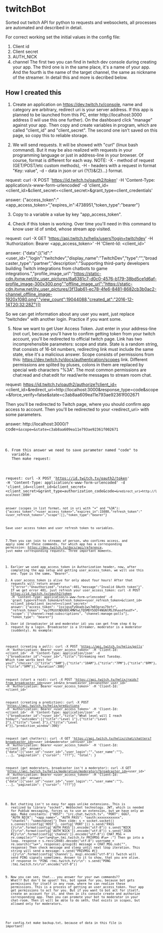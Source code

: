 # twitchBot
Sorted out twitch API for python to requests and websockets, all processes are automated and described in detail.

For correct working set the initial values in the config file:
1. Client id
2. Client secret
3. AUTH_NICK
4. channel
The first two you can find in twitch dev console during creating your app. The third one is in the same place, it's a name of your app. And the fourth is the name of the target channel, the same as nickname of the streamer. In detail this and more is decribed below.

## How I created this

1. Create an application on https://dev.twitch.tv/console, name and category are arbitrary, redirect uri is your server address. If this app is planned to be launched from this PC, enter http://localhost:3000 address (I wiil use this one further). On the dashboard click "manage" against your app. Then copy and create variables in program, which are called "client_id" and "client_secret". The second one isn't saved on this page, so copy this to reliable storage.

2. We will send requests. It will be showed with "curl" (linux bash command). But it may be also realized with requests in your programming language or just in address-line in your browser. Of course, format is different for each way. NOTE: -X - method of request (GET/POST/etc custom methods), -H - headers with a request in format "Key: value", -d - data in json or uri (?{1}&{2}...) format.

request:
curl -X POST 'https://id.twitch.tv/oauth2/token' -H 'Content-Type: application/x-www-form-urlencoded' -d 'client_id=<client_id>&client_secret=<client_secret>&grant_type=client_credentials'

answer:
{"access_token":"<app_access_token>","expires_in":4738951,"token_type":"bearer"}

3. Copy to a variable a value by key "app_access_token".

4. Check if this token is working. Over time you'll need in this command to know user id of smbd, whose stream app visited.

request:
curl -X GET 'https://api.twitch.tv/helix/users?login=twitchdev' -H 'Authorization: Bearer <app_access_token>' -H 'Client-Id: <client_id>'

answer:
{"data":[{"id":"<user_id>","login":"twitchdev","display_name":"TwitchDev","type":"","broadcaster_type":"partner","description":"Supporting third-party developers building Twitch integrations from chatbots to game integrations.","profile_image_url":"https://static-cdn.jtvnw.net/jtv_user_pictures/8a6381c7-d0c0-4576-b179-38bd5ce1d6af-profile_image-300x300.png","offline_image_url":"https://static-cdn.jtvnw.net/jtv_user_pictures/3f13ab61-ec78-4fe6-8481-8682cb3b0ac2-channel_offline_image-1920x1080.png","view_count":19044088,"created_at":"2016-12-14T20:32:28Z"}]}

So we can get information about any user you want, just replace "twitchdev" with another login. Practice if you want some.

5. Now we want to get User Access Token. Just enter in your address-line (not curl, because you'll have to confirm getting token from your twitch account, you'll be redirected to official twitch page. Link has two incomprehensible parameters: scope and state. State is a random string, that consists of 16-bit numbers, redirecting link must include the same state, else it's a malicious answer. Scope consists of permissions from this: https://dev.twitch.tv/docs/authentication/scopes link. Different permissions are splited by pluses, colons in them are replaced by special web characters "%3A". The most common permissions are chat:read and chat:edit for read/write messages to stream room chat.

request:
https://id.twitch.tv/oauth2/authorize?client_id=<client_id>&redirect_uri=http://localhost:3000&response_type=code&scope=<scopes>&force_verify=false&state=c3ab8aa609ea11e793ae92361f002671

Then you'll be redirected to Twitch page, where you should confirm app access to account. Then you'll be redirected to your <redirect_uri> with some parameters.

answer:
http://localhost:3000/?code=<code>&scope=<scopes>&state=c3ab8aa609ea11e793ae92361f002671

6. From this answer we need to save parameter named "code" to variable. Then make request:

request:
curl -X POST 'https://id.twitch.tv/oauth2/token' -H 'Content-Type: application/x-www-form-urlencoded' -d 'client_id=<client_id>&client_secret=<client_secret>&grant_type=authorization_code&code=<code>&redirect_uri=http://localhost:3000'
 
answer (scopes in list format, not in uri with "+" and "%3A"):
{"access_token":"<user_access_token>","expires_in":15080,"refresh_token":"<user_refresh_token>","scope":[<scopes>],"token_type":"bearer"}

Save user access token and user refresh token to variables.

7.Then you can join to streams of person, who confirms access, and apply some of these commands, for which app has a corresponding permission: https://dev.twitch.tv/docs/api/reference, just make corresponding requests.
Three important moments.
1) Earlier we used app_access_token in Authorization header, now, after completing the app setup and getting user_access_token, we will use this one. Type is the same, "Bearer".
2) A user_access_token is alive for only about four hours! After that requests will return answer "{"error":"Unauthorized","status":401,"message":"Invalid OAuth token"}". If we get error 401, just refresh your user_access_token:
curl -X POST https://id.twitch.tv/oauth2/token -H 'Content-Type: application/x-www-form-urlencoded' -d 'grant_type=refresh_token&refresh_token=<user_refresh_token>&client_id=<client_id>&client_secret=<client_secret>'
answer:
{"access_token": "1ssjqsqfy6bads1ws7m03gras79zfr", "refresh_token": "eyJfMzUtNDU0OC4MWYwLTQ5MDY5ODY4NGNlMSJ9%asdfasdf=", "scope": ["channel:read:subscriptions", "channel:manage:polls"], "token_type": "bearer"}
3) User id (broadcaster_id and moderator_id) you can get from step 4 by request by a login. Broadcaster is a streamer, moderator is a moderator (suddenly).
As example:

request (creating a poll):
curl -X POST 'https://api.twitch.tv/helix/polls' -H 'Authorization: Bearer <user_access_token>' -H 'Client-Id: <client_id>' -H 'Content-Type: application/json' -d '{"broadcaster_id":"<user_id>","title":"Streaming next Tuesday. Which time works best for you?","choices":[{"title":"9AM"},{"title":"10AM"},{"title":"7PM"},{"title":"8PM"},{"title":"9PM"}],"duration":300}'

request (start a raid):
curl -X POST 'https://api.twitch.tv/helix/raids?from_broadcaster_id=<user_id>&to_broadcaster_id=<another_user_id>' -H 'Authorization: Bearer <user_access_token>' -H 'Client-Id: <client_id>'

request (creating a prediction):
curl -X POST 'https://api.twitch.tv/helix/predictions' -H 'Authorization: Bearer <user_access_token>' -H 'Client-Id: <client_id>' -H 'Content-Type: application/json' -d '{"broadcaster_id":"<user_id>","title":"What level will I reach today?","outcomes":[{"title":"Level 1"},{"title":"Level 2"},{"title":"Level 3"},{"title":"Level 4"}],"prediction_window":300}'

request (get chatters):
curl -X GET 'https://api.twitch.tv/helix/chat/chatters?broadcaster_id=<user_id>&moderator_id=<user_id>' -H 'Authorization: Bearer <user_access_token>' -H 'Client-Id: <client_id>'
answer:
{"data":[{"user_id":"<user_id>","user_login":"<login>","user_name":"<name>"}, ...], "pagination": {"cursor": "???"}, "total": <number>}

request (get moderators, broadcaster isn't a moderator):
curl -X GET 'https://api.twitch.tv/helix/moderation/moderators?broadcaster_id=<user_id>' -H 'Authorization: Bearer <user_access_token>' -H 'Client-Id: <client_id>'
answer:
{"data":[{"user_id":"<user_id>","user_login":"<login>","user_name":"<name>"}, ...], "pagination": {"cursor": "???"}}

8. But chatting isn't so easy for apps unlike extensions. This is realized by library "socket", WebSocket technology. JWT, which is needed for PubSub messaging, forces us to use an extension, but we have only an app.
Make constants: {"HOST": "irc.chat.twitch.tv", "PORT": 6667, "AUTH_NICK": "<app_name>", "AUTH_PASS": "oauth:xxxxxxxxxxxx", "channel": "somechannel"}
Then code:
s = socket.socket()
s.connect((config['HOST'], config['PORT']))
s.send("PASS {}\r\n".format(config['AUTH_PASS']).encode("utf-8"))
s.send("NICK {}\r\n".format(config['AUTH_NICK']).encode("utf-8"))
s.send("JOIN #{}\r\n".format(config['channel']).encode("utf-8"))
CHAT_MSG = re.compile(r"^:\w+!\w+@\w+\.tmi\.twitch\.tv PRIVMSG #\w+ :")
Then go into a loop.
response = s.recv(2048).decode("utf-8")
username = re.search(r"\w+", response).group(0)
message = CHAT_MSG.sub("", response)
Then check message and sleep until next loop iteration.
This string will send a message:
s.send("PRIVMSG #{} :{}\r\n".format(config['channel'], msg).encode("utf-8"))
Twitch will send PING signals sometimes. Answer to it to show, that you are alive.
if response == "PING :tmi.twitch.tv\r\n":
    s.send("PONG :tmi.twitch.tv\r\n".encode("utf-8"))

9. Now you can see, that... you answer for your own commands?? What!? But don't be upset! Yes, bot speak for you, because bot gets permissions for itself in any room, where he can realize these permissions. This is a process of getting an user_access_token. Your app get permissions to act for you.
But if you want to bot act for itself, create an account for it, and then in its console create and authorize corresponding app.
Then you can promote your bot to moderator in your chat-room. Then it will be able to do smth, that exists in scopes, but allowed only for moderators.

For config.txt make backup.txt, because of data in this file is important!
